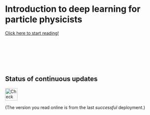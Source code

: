 # Introduction to deep learning for particle physicists

[Click here to start reading!](https://hsf-training.github.io/deep-learning-intro-for-hep/)

<br><br><br><br><br>

## Status of continuous updates

<a href="https://github.com/hsf-training/deep-learning-intro-for-hep/actions/workflows/deploy.yml">
  <img src="https://github.com/hsf-training/deep-learning-intro-for-hep/actions/workflows/deploy.yml/badge.svg" alt="Check deploy.yml" height="40">
</a>

(The version you read online is from the last _successful_ deployment.)
